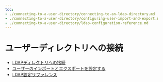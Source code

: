 ```yaml
---
toc:
- ./connecting-to-a-user-directory/connecting-to-an-ldap-directory.md
- ./connecting-to-a-user-directory/configuring-user-import-and-export.md
- ./connecting-to-a-user-directory/ldap-configuration-reference.md
---
```

# ユーザーディレクトリへの接続

- [LDAPディレクトリへの接続](./connecting-to-a-user-directory/connecting-to-an-ldap-directory.md)
- [ユーザーのインポートとエクスポートを設定する](./connecting-to-a-user-directory/configuring-user-import-and-export.md)
- [LDAP設定リファレンス](./connecting-to-a-user-directory/ldap-configuration-reference.md)
